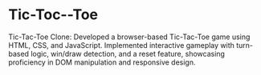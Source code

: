 # Tic-Toc--Toe
Tic-Tac-Toe Clone: Developed a browser-based Tic-Tac-Toe game using HTML, CSS, and JavaScript. Implemented interactive gameplay with turn-based logic, win/draw detection, and a reset feature, showcasing proficiency in DOM manipulation and responsive design.
